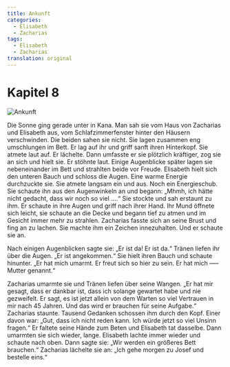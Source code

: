 ```yaml
---
title: Ankunft
categories:
  - Elisabeth
  - Zacharias
tags:
  - Elisabeth
  - Zacharias
translation: original
---
```


# Kapitel 8

![Ankunft](media/illustrations/chapter8.jpg)

Die Sonne ging gerade unter in Kana.
Man sah sie vom Haus von Zacharias und Elisabeth aus, vom Schlafzimmerfenster hinter den Häusern verschwinden.
Die beiden sahen sie nicht.
Sie lagen zusammen eng umschlungen im Bett.
Er lag auf ihr und griff sanft ihren Hinterkopf.
Sie atmete laut auf.
Er lächelte.
Dann umfasste er sie plötzlich kräftiger, zog sie an sich und hielt sie.
Er stöhnte laut.
Einige Augenblicke später lagen sie nebeneinander im Bett und strahlten beide vor Freude.
Elisabeth hielt sich den unteren Bauch und schloss die Augen.
Eine warme Energie durchzuckte sie.
Sie atmete langsam ein und aus.
Noch ein Energieschub.
Sie schaute ihn aus den Augenwinkeln an und begann: „Mhmh, ich hätte nicht gedacht, dass wir noch so viel ....“
Sie stockte und sah erstaunt zu ihm.
Er schaute in ihre Augen und griff nach ihrer Hand.
Ihr Mund öffnete sich leicht, sie schaute an die Decke und begann tief zu atmen und im Gesicht immer mehr zu strahlen.
Zacharias fasste sich an seine Brust und fing an zu lachen.
Sie machte ihm ein Zeichen innezuhalten.
Und er schaute sie an.

Nach einigen Augenblicken sagte sie: „Er ist da! Er ist da.“
Tränen liefen ihr über die Augen.
„Er ist angekommen.“
Sie hielt ihren Bauch und schaute hinunter.
„Er hat mich umarmt.
Er freut sich so hier zu sein.
Er hat mich ––– Mutter genannt.“

Zacharias umarmte sie und Tränen liefen über seine Wangen.
„Er hat mir gesagt, dass er dankbar ist, dass ich solange gewartet habe und nie gezweifelt.
Er sagt, es ist jetzt allein von dem Warten so viel Vertrauen in mir nach 45 Jahren.
Und das wird er brauchen für seine Aufgabe.“
Zacharias staunte.
Tausend Gedanken schossen ihm durch den Kopf.
Einer davon war: „Gut, dass ich nicht reden kann.
Ich würde jetzt so viel Unsinn fragen.“
Er faltete seine Hände zum Beten und Elisabeth tat dasselbe.
Dann umarmten sie sich wieder, lange.
Elisabeth lachte immer wieder und schaute nach oben.
Dann sagte sie: „Wir werden ein größeres Bett brauchen.“
Zacharias lächelte sie an: „Ich gehe morgen zu Josef und bestelle eins.“
